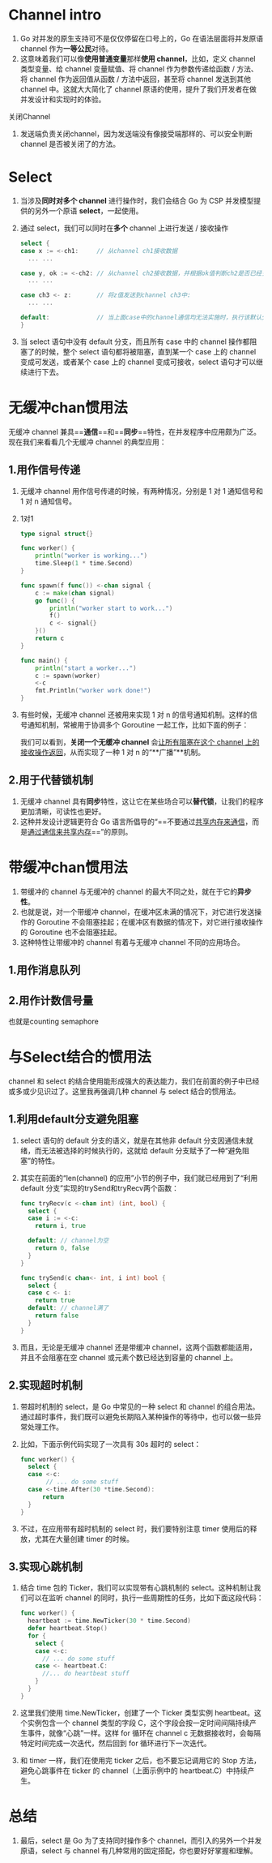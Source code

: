 # Channel intro

1. Go 对并发的原生支持可不是仅仅停留在口号上的，Go 在语法层面将并发原语 channel 作为**一等公民**对待。
2. 这意味着我们可以像**使用普通变量**那样**使用 channel**，比如，定义 channel 类型变量、给 channel 变量赋值、将 channel 作为参数传递给函数 / 方法、将 channel 作为返回值从函数 / 方法中返回，甚至将 channel 发送到其他 channel 中。这就大大简化了 channel 原语的使用，提升了我们开发者在做并发设计和实现时的体验。





关闭Channel

1. 发送端负责关闭channel，因为发送端没有像接受端那样的、可以安全判断 channel 是否被关闭了的方法。



# Select

1. 当涉及**同时对多个 channel** 进行操作时，我们会结合 Go 为 CSP 并发模型提供的另外一个原语 **select**，一起使用。

2. 通过 select，我们可以同时在**多个** channel 上进行发送 / 接收操作

   ```go
   select {
   case x := <-ch1:     // 从channel ch1接收数据
     ... ...
   
   case y, ok := <-ch2: // 从channel ch2接收数据，并根据ok值判断ch2是否已经关闭
     ... ...
   
   case ch3 <- z:       // 将z值发送到channel ch3中:
     ... ...
   
   default:             // 当上面case中的channel通信均无法实施时，执行该默认分支
   }
   ```

   

3. 当 select 语句中没有 default 分支，而且所有 case 中的 channel 操作都阻塞了的时候，整个 select 语句都将被阻塞，直到某一个 case 上的 channel 变成可发送，或者某个 case 上的 channel 变成可接收，select 语句才可以继续进行下去。





# 无缓冲chan惯用法

无缓冲 channel 兼具==**通信**==和==**同步**==特性，在并发程序中应用颇为广泛。现在我们来看看几个无缓冲 channel 的典型应用：

## 1.用作信号传递

1. 无缓冲 channel 用作信号传递的时候，有两种情况，分别是 1 对 1 通知信号和 1 对 n 通知信号。

2. 1对1

   ```go
   type signal struct{}
   
   func worker() {
       println("worker is working...")
       time.Sleep(1 * time.Second)
   }
   
   func spawn(f func()) <-chan signal {
       c := make(chan signal)
       go func() {
           println("worker start to work...")
           f()
           c <- signal{}
       }()
       return c
   }
   
   func main() {
       println("start a worker...")
       c := spawn(worker)
       <-c
       fmt.Println("worker work done!")
   }
   ```

   

3. 有些时候，无缓冲 channel 还被用来实现 1 对 n 的信号通知机制。这样的信号通知机制，常被用于协调多个 Goroutine 一起工作，比如下面的例子：

   我们可以看到，**关闭一个无缓冲 channel** 会<u>让所有阻塞在这个 channel 上的接收操作返回</u>，从而实现了一种 1 对 n 的“**广播”**机制。





## 2.用于代替锁机制

1. 无缓冲 channel 具有**同步**特性，这让它在某些场合可以**替代锁**，让我们的程序更加清晰，可读性也更好。
2. 这种并发设计逻辑更符合 Go 语言所倡导的“==不要通过<u>共享内存来通信</u>，而是<u>通过通信来共享内存</u>==”的原则。





# 带缓冲chan惯用法

1. 带缓冲的 channel 与无缓冲的 channel 的最大不同之处，就在于它的**异步性**。
2. 也就是说，对一个带缓冲 channel，在缓冲区未满的情况下，对它进行发送操作的 Goroutine 不会阻塞挂起；在缓冲区有数据的情况下，对它进行接收操作的 Goroutine 也不会阻塞挂起。
3. 这种特性让带缓冲的 channel 有着与无缓冲 channel 不同的应用场合。



## 1.用作消息队列



## 2.用作计数信号量

也就是counting semaphore





# 与Select结合的惯用法

channel 和 select 的结合使用能形成强大的表达能力，我们在前面的例子中已经或多或少见识过了。这里我再强调几种 channel 与 select 结合的惯用法。



## 1.利用default分支避免阻塞

1. select 语句的 default 分支的语义，就是在其他非 default 分支因通信未就绪，而无法被选择的时候执行的，这就给 default 分支赋予了一种“避免阻塞”的特性。

2. 其实在前面的“len(channel) 的应用”小节的例子中，我们就已经用到了“利用 default 分支”实现的trySend和tryRecv两个函数：

   ```go
   func tryRecv(c <-chan int) (int, bool) {
     select {
     case i := <-c:
       return i, true
   
     default: // channel为空
       return 0, false
     }
   }
   
   func trySend(c chan<- int, i int) bool {
     select {
     case c <- i:
       return true
     default: // channel满了
       return false
     }
   }
   ```

3. 而且，无论是无缓冲 channel 还是带缓冲 channel，这两个函数都能适用，并且不会阻塞在空 channel 或元素个数已经达到容量的 channel 上。



## 2.实现超时机制

1. 带超时机制的 select，是 Go 中常见的一种 select 和 channel 的组合用法。通过超时事件，我们既可以避免长期陷入某种操作的等待中，也可以做一些异常处理工作。

2. 比如，下面示例代码实现了一次具有 30s 超时的 select：

   ```go
   func worker() {
     select {
     case <-c:
          // ... do some stuff
     case <-time.After(30 *time.Second):
         return
     }
   }
   ```

3. 不过，在应用带有超时机制的 select 时，我们要特别注意 timer 使用后的释放，尤其在大量创建 timer 的时候。



## 3.实现心跳机制

1. 结合 time 包的 Ticker，我们可以实现带有心跳机制的 select。这种机制让我们可以在监听 channel 的同时，执行一些周期性的任务，比如下面这段代码：

   ```go
   func worker() {
     heartbeat := time.NewTicker(30 * time.Second)
     defer heartbeat.Stop()
     for {
       select {
       case <-c:
         // ... do some stuff
       case <- heartbeat.C:
         //... do heartbeat stuff
       }
     }
   }
   ```

2. 这里我们使用 time.NewTicker，创建了一个 Ticker 类型实例 heartbeat。这个实例包含一个 channel 类型的字段 C，这个字段会按一定时间间隔持续产生事件，就像“心跳”一样。这样 for 循环在 channel c 无数据接收时，会每隔特定时间完成一次迭代，然后回到 for 循环进行下一次迭代。

3. 和 timer 一样，我们在使用完 ticker 之后，也不要忘记调用它的 Stop 方法，避免心跳事件在 ticker 的 channel（上面示例中的 heartbeat.C）中持续产生。





# 总结

1. 最后，select 是 Go 为了支持同时操作多个 channel，而引入的另外一个并发原语，select 与 channel 有几种常用的固定搭配，你也要好好掌握和理解。